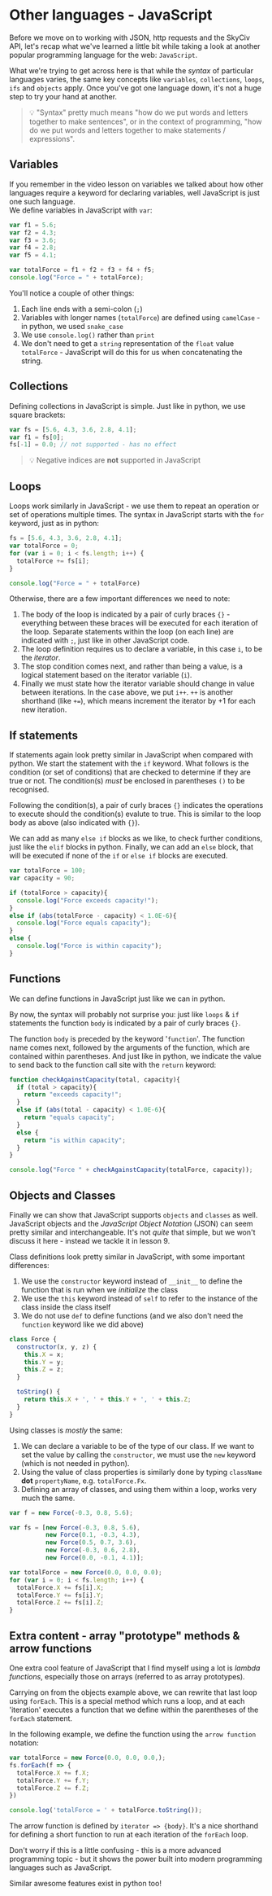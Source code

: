# Other languages - JavaScript

Before we move on to working with JSON, http requests and the SkyCiv API, let's recap what we've learned a little bit while taking a look at another popular programming language for the web: `JavaScript`.

What we're trying to get across here is that while the _syntax_ of particular languages varies, the same key concepts like `variables`, `collections`, `loops`, `ifs` and `objects` apply. Once you've got one language down, it's not a huge step to try your hand at another.

>💡 "Syntax" pretty much means "how do we put words and letters together to make sentences", or in the context of programming, "how do we put words and letters together to make statements / expressions".

## Variables

If you remember in the video lesson on variables we talked about how other languages require a keyword for declaring variables, well JavaScript is just one such language.<br>
We define variables in JavaScript with `var`:

```javascript
var f1 = 5.6;
var f2 = 4.3;
var f3 = 3.6;
var f4 = 2.8;
var f5 = 4.1;

var totalForce = f1 + f2 + f3 + f4 + f5;
console.log("Force = " + totalForce);
```

You'll notice a couple of other things:<br>
1. Each line ends with a semi-colon (`;`) 
2. Variables with longer names (`totalForce`) are defined using `camelCase` - in python, we used `snake_case`
3. We use `console.log()` rather than `print`
4. We don't need to get a `string` representation of the `float` value `totalForce` - JavaScript will do this for us when concatenating the string.

## Collections

Defining collections in JavaScript is simple. Just like in python, we use square brackets:

```javascript
var fs = [5.6, 4.3, 3.6, 2.8, 4.1];
var f1 = fs[0];
fs[-1] = 0.0; // not supported - has no effect
```

>💡 Negative indices are **not** supported in JavaScript

## Loops

Loops work similarly in JavaScript - we use them to repeat an operation or set of operations multiple times.
The syntax in JavaScript starts with the `for` keyword, just as in python:

```javascript
fs = [5.6, 4.3, 3.6, 2.8, 4.1];
var totalForce = 0;
for (var i = 0; i < fs.length; i++) {
  totalForce += fs[i];
}

console.log("Force = " + totalForce)
```

Otherwise, there are a few important differences we need to note:
1. The body of the loop is indicated by a pair of curly braces `{}` - everything between these braces will be executed for each iteration of the loop. Separate statements within the loop (on each line) are indicated with `;`, just like in other JavaScript code.
1. The loop definition requires us to declare a variable, in this case `i`, to be the _iterator_.
1. The stop condition comes next, and rather than being a value, is a logical statement based on the iterator variable (`i`).
1. Finally we must state how the iterator variable should change in value between iterations. In the case above, we put `i++`. `++` is another shorthand (like `+=`), which means increment the iterator by +1 for each new iteration.

## If statements

If statements again look pretty similar in JavaScript when compared with python. We start the statement with the `if` keyword. What follows is the condition (or set of conditions) that are checked to determine if they are true or not. The condition(s) _must_ be enclosed in parentheses `()` to be recognised. 

Following the condition(s), a pair of curly braces `{}` indicates the operations to execute should the condition(s) evalute to true. This is similar to the loop body as above (also indicated with `{}`).

We can add as many `else if` blocks as we like, to check further conditions, just like the `elif` blocks in python. Finally, we can add an `else` block, that will be executed if none of the `if` or `else if` blocks are executed.

```javascript
var totalForce = 100;
var capacity = 90;

if (totalForce > capacity){
  console.log("Force exceeds capacity!");
}
else if (abs(totalForce - capacity) < 1.0E-6){
  console.log("Force equals capacity");
}
else {
  console.log("Force is within capacity");
}
```

## Functions

We can define functions in JavaScript just like we can in python.

By now, the syntax will probably not surprise you: just like `loops` & `if` statements the function `body` is indicated by a pair of curly braces `{}`.

The function `body` is preceded by the keyword '`function`'. The function name comes next, followed by the arguments of the function, which are contained within parentheses. And just like in python, we indicate the value to send back to the function call site with the `return` keyword:

```javascript
function checkAgainstCapacity(total, capacity){
  if (total > capacity){
    return "exceeds capacity!";
  }
  else if (abs(total - capacity) < 1.0E-6){
    return "equals capacity";
  }
  else {
    return "is within capacity";
  }
}

console.log("Force " + checkAgainstCapacity(totalForce, capacity));
```

## Objects and Classes

Finally we can show that JavaScript supports `objects` and `classes` as well. JavaScript objects and the _JavaScript Object Notation_ (JSON) can seem pretty similar and interchangeable. It's not _quite_ that simple, but we won't discuss it here - instead we tackle it in lesson 9.

Class definitions look pretty similar in JavaScript, with some important differences:

1. We use the `constructor` keyword instead of `__init__` to define the function that is run when we _initialize_ the class
1. We use the `this` keyword instead of `self` to refer to the instance of the class inside the class itself
1. We do not use `def` to define functions (and we also don't need the `function` keyword like we did above)

```javascript
class Force {
  constructor(x, y, z) {
    this.X = x;
    this.Y = y;
    this.Z = z;
  }

  toString() {
    return this.X + ', ' + this.Y + ', ' + this.Z;
  }
}
```

Using classes is _mostly_ the same:
1. We can declare a variable to be of the type of our class. If we want to set the value by calling the `constructor`, we must use the `new` keyword (which is not needed in python).
1. Using the value of class properties is similarly done by typing `className` __dot__ `propertyName`, e.g. `totalForce.Fx`.
1. Defining an array of classes, and using them within a loop, works very much the same.

```javascript
var f = new Force(-0.3, 0.8, 5.6);

var fs = [new Force(-0.3, 0.8, 5.6), 
          new Force(0.1, -0.3, 4.3), 
          new Force(0.5, 0.7, 3.6), 
          new Force(-0.3, 0.6, 2.8), 
          new Force(0.0, -0.1, 4.1)];

var totalForce = new Force(0.0, 0.0, 0.0);
for (var i = 0; i < fs.length; i++) {
  totalForce.X += fs[i].X;
  totalForce.Y += fs[i].Y;
  totalForce.Z += fs[i].Z;
}
```

## Extra content - array "prototype" methods & arrow functions

One extra cool feature of JavaScript that I find myself using a lot is _lambda functions_, especially those on arrays (referred to as array prototypes). 

Carrying on from the objects example above, we can rewrite that last loop using `forEach`. This is a special method which runs a loop, and at each 'iteration' executes a function that we define within the parentheses of the `forEach` statement.

In the following example, we define the function using the `arrow function` notation:

```javascript
var totalForce = new Force(0.0, 0.0, 0.0,);
fs.forEach(f => {
  totalForce.X += f.X;
  totalForce.Y += f.Y;
  totalForce.Z += f.Z;
})

console.log('totalForce = ' + totalForce.toString());
```

The arrow function is defined by `iterator => {body}`. It's a nice shorthand for defining a short function to run at each iteration of the `forEach` loop.

Don't worry if this is a little confusing - this is a more advanced programming topic - but it shows the power built into modern programming languages such as JavaScript.

Similar awesome features exist in python too!